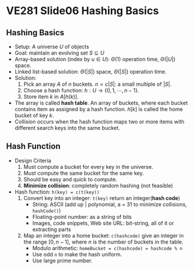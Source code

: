 # VE281 Slide06 Hashing Basics

## Hashing Basics

* Setup: A universe $U$ of objects
* Goal: maintain an evolving set $S \subseteq U$
* Array-based solution (index by $u \in U$): $\Theta(1)$ operation time, $\Theta(|U|)$ space.
* Linked list-based solution: $\Theta(|S|)$ space, $\Theta(|S|)$ operation time.
* Solution:
  1. Pick an array $A$ of $n$ buckets. $n = c|S|$: a small multiple of $|S|$.
  2. Choose a hash function: $h: U \rightarrow \{ 0, 1, \cdots , n - 1 \}$.
  3. Store item $k$ in $A[h(k)]$.
* The array is called **hash table**. An array of buckets, where each bucket contains item as assigned by a hash function. $h[k]$ is called the home bucket of key $k$.
* Collision occurs when the hash function maps two or more items with different search keys into the same bucket.

## Hash Function

* Design Criteria
  1. Must compute a bucket for every key in the universe.
  2. Must compute the same bucket for the same key.
  3. Should be easy and quick to compute.
  4. **Minimize collision**: completely random hashing (not feasible)
* Hash function: `h(key) = c(t(key))`
  1. Convert key into an integer: `t(key)` return an integer(**hash code**)
     * String: ASCII (add up | polynomial, a = 31 to minimize collisions, `hashCode()`)
     * Floating-point number: as a string of bits
     * Images, code snippets, Web site URL: bit-string, all of it or extracting parts
  2. Map an integer into a home bucket: `c(hashcode)` give an integer in the range $[0, n-1]$, where $n$ is the number of buckets in the table.
     * Modulo arithmetic: `homeBucket = c(hashcode) = hashcode % n`
     * Use odd `n` to make the hash uniform.
     * Use large prime number.

